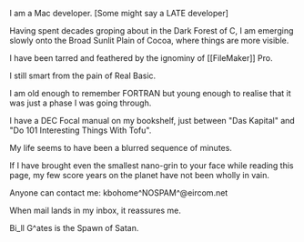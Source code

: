 


I am a Mac developer. [Some might say a LATE developer]

Having spent decades groping about in the Dark Forest of C, I am emerging slowly onto the Broad Sunlit Plain of Cocoa, where things are more visible.

I have been tarred and feathered by the ignominy of [[FileMaker]] Pro.

I still smart from the pain of Real Basic.

I am old enough to remember FORTRAN but young enough to realise that it was just a phase I was going through.

I have a DEC Focal manual on my bookshelf, just between "Das Kapital" and "Do 101 Interesting Things With Tofu".

My life seems to have been a blurred sequence of minutes.

If I have brought even the smallest nano-grin to your face while reading this page, my few score years on the planet have not been wholly in vain.

Anyone can contact me: kbohome^NOSPAM^@eircom.net          

When mail lands in my inbox, it reassures me.



Bi_ll G^ates is the Spawn of Satan.